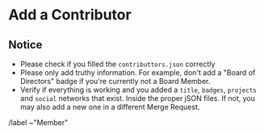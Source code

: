 # Add a Contributor #

## Notice ##

- Please check if you filled the `contributtors.json` correctly
- Please only add truthy information. For example, don't add a "Board of Directors" badge if you're currently not a Board Member.
- Verify if everything is working and you added a `title`, `badges`, `projects` and `social` networks that exist. Inside the proper jSON files. If not, you may also add a new one in a different Merge Request.

/label ~"Member"